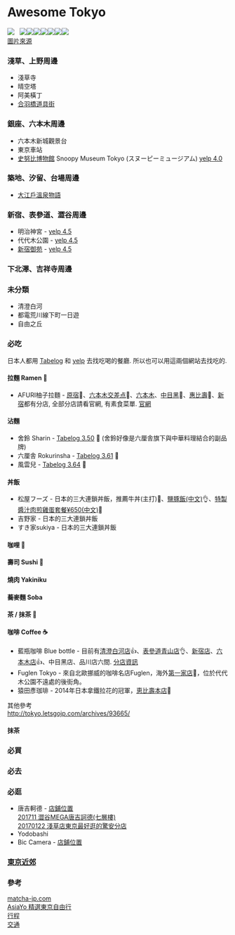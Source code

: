 # Awesome Tokyo
![](http://www.jreast.co.jp/tc/destinations/tokyo/img/map.jpg)  
![](http://www.jreast.co.jp/tc/destinations/tokyo/img/img_jryamanote.jpg)![](http://www.jreast.co.jp/tc/destinations/tokyo/img/img_jrsobu.jpg)![](http://www.jreast.co.jp/tc/destinations/tokyo/img/img_jrchuo.jpg)![](http://www.jreast.co.jp/tc/destinations/tokyo/img/img_jrkeiyo.jpg)![](http://www.jreast.co.jp/tc/destinations/tokyo/img/img_naritaexpress.jpg)![](http://www.jreast.co.jp/tc/destinations/tokyo/img/img_tokyomonorail.jpg)![](http://www.jreast.co.jp/tc/destinations/tokyo/img/img_subways.jpg)  
[圖片來源](http://www.jreast.co.jp/tc/destinations/tokyo/index.html)

### 淺草、上野周邊
- 淺草寺
- 晴空塔
- 阿美橫丁  
- [合羽橋道具街](行程.md#合羽橋道具街)

### 銀座、六本木周邊
- 六本木新城觀景台
- 東京車站 
- [史努比博物館](行程.md#史努比博物館) Snoopy Museum Tokyo (スヌーピーミュージアム) [yelp 4.0](https://www.yelp.com/biz/%E3%82%B9%E3%83%8C%E3%83%BC%E3%83%94%E3%83%BC%E3%83%9F%E3%83%A5%E3%83%BC%E3%82%B8%E3%82%A2%E3%83%A0%E6%9D%B1%E4%BA%AC-%E6%B8%AF%E5%8C%BA)

### 築地、汐留、台場周邊
- [大江戶溫泉物語](行程.md#大江戶溫泉物語)


### 新宿、表參道、澀谷周邊
- 明治神宮 - [yelp 4.5](https://www.yelp.com/biz/%E6%98%8E%E6%B2%BB%E7%A5%9E%E5%AE%AE-%E6%B8%8B%E8%B0%B7%E5%8C%BA?osq=%E6%98%8E%E6%B2%BB%E7%A5%9E%E5%AE%AE)
- 代代木公園 - [yelp 4.5](https://www.yelp.com/biz/%E4%BB%A3%E3%80%85%E6%9C%A8%E5%85%AC%E5%9C%92-%E6%B8%8B%E8%B0%B7%E5%8C%BA?osq=%E4%BB%A3%E4%BB%A3%E6%9C%A8%E5%85%AC%E5%9C%92)
- [新宿御苑](行程.md#新宿御苑) - [yelp 4.5](https://www.yelp.com/biz/%E6%96%B0%E5%AE%BF%E5%BE%A1%E8%8B%91-%E6%96%B0%E5%AE%BF%E5%8C%BA?osq=%E6%96%B0%E5%AE%BF%E5%BE%A1%E8%8B%91)


### 下北澤、吉祥寺周邊

### 未分類
- 清澄白河
- 都電荒川線下町一日遊
- 自由之丘

### 必吃
日本人都用 [Tabelog](https://tabelog.com/tw/) 和 [yelp](https://www.yelp.com/%E6%9D%B1%E4%BA%AC) 去找吃喝的餐廳. 所以也可以用這兩個網站去找吃的.  

#### 拉麵 Ramen :ramen:
 - AFURI柚子拉麵 - [原宿](https://tabelog.com/tw/tokyo/A1306/A130601/13095244/):clap:、[六本木交差点](https://tabelog.com/tw/tokyo/A1307/A130701/13165303/):clap:、[六本木](https://tabelog.com/tw/tokyo/A1307/A130701/13167723/dtlmap/)、[中目黑](https://tabelog.com/tw/tokyo/A1317/A131701/13129706/dtlmap/):pray:、[惠比壽](https://tabelog.com/tw/tokyo/A1303/A130302/13005500/):pray:、[新宿](https://tabelog.com/tw/tokyo/A1304/A130401/13202091/)都有分店, 全部分店請看官網, 有素食菜單. [官網](http://afuri.com/findus/)  

#### 沾麵
 - 舍鈴 Sharin - [Tabelog 3.50](https://tabelog.com/tw/tokyo/A1311/A131101/13148440/) :clap: (舍鈴好像是六厘舎旗下與中華料理結合的副品牌)
 - 六厘舎 Rokurinsha - [Tabelog 3.61](https://tabelog.com/tw/tokyo/A1302/A130201/13093047/) :pray:
 - 風雲兒 - [Tabelog 3.64](https://tabelog.com/tw/tokyo/A1304/A130401/13044091/) :pray:

#### 丼飯
- 松屋フーズ - 日本的三大連鎖丼飯，推薦牛丼(主打):clap:、[鹽豚飯](https://www.matsuyafoods.co.jp/menu/don/don_negishiobuta.html)[(中文)](https://www.matsuyafoods.co.jp/cn/menu/don/don_negishiobuta.html):ok_hand:、[特製醬汁肉煎雞蛋套餐¥650](https://www.matsuyafoods.co.jp/menu/teishoku/tei_brown_egg_hp.html)[(中文)](https://www.matsuyafoods.co.jp/cn/menu/teishoku/tei_brown_egg_hp.html):clap:
- 吉野家 - 日本的三大連鎖丼飯
- すき家sukiya - 日本的三大連鎖丼飯

#### 咖哩 :curry:

#### 壽司 Sushi :sushi:

#### 燒肉 Yakiniku

#### 蕎麥麵 Soba

#### 茶 / 抹茶 :tea:

#### 咖啡 Coffee :coffee:
 - 藍瓶咖啡 Blue bottle - 目前有[清澄白河店](https://tabelog.com/tw/tokyo/A1313/A131303/13177218/):+1:、[表參道青山店](https://tabelog.com/tw/tokyo/A1306/A130602/13179495/):ok_hand:、[新宿店](https://tabelog.com/tw/tokyo/A1304/A130401/13193547/)、[六本木店](https://tabelog.com/tw/tokyo/A1307/A130701/13200314/):+1:、中目黑店、品川店六間. [分店資訊](https://lebrewlife.co/blue-bottle/)  
 - Fuglen Tokyo - 來自北歐挪威的咖啡名店Fuglen，海外[第一家店](https://tabelog.com/tw/tokyo/A1318/A131810/13141002/):pray:，位於代代木公園不遠處的後街角。
 - 猿田彥珈琲 - 2014年日本拿鐵拉花的冠軍，[恵比壽本店](https://tabelog.com/tw/tokyo/A1303/A130302/13127577/):pray:
 
其他參考  
http://tokyo.letsgojp.com/archives/93665/  
 
#### 抹茶

### 必買

### 必去

### 必逛
 - 唐吉軻德 - [店鋪位置](http://www.donki-global.com/zhtw/store/shop_list.php?pid=30)  
 [201711 澀谷MEGA唐吉訶德(七層樓)](http://tokyo.letsgojp.com/archives/288588/)  
 [20170122 淺草店東京最好逛的驚安分店](https://boo2k.com/archives/38137)  
 - Yodobashi
 - Bic Camera - [店鋪位置](http://www.biccamera.co.jp.t.lj.hp.transer.com/shoplist/index.html)

### [東京近郊](東京近郊.md)

### 參考
[matcha-jp.com](https://matcha-jp.com/tw/list/?region=41&category=all)  
[AsiaYo 精選東京自由行](https://asiayo.com/travelers-guide/zh-tw/jp/tokyo/)  
[行程](行程.md)  
[交通](交通.md)  
